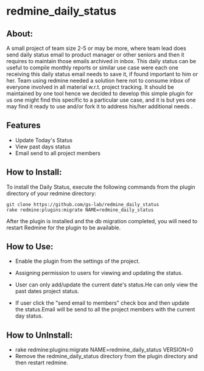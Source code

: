 redmine_daily_status
====================

## About: 

A small project of team  size 2-5 or may be more, where team lead does send daily status email to product manager or other seniors and then it requires to maintain those emails archived in inbox. This daily status can be useful to compile monthly reports or similar use case were each one receiving this daily status email needs to save it,  if found important to him or her. Team using redmine needed a solution here not to consume inbox of everyone involved in all material w.r.t. project tracking. It should be maintained by one tool hence we decided to develop this simple plugin for us one might find this specific to a particular use case, and it is but yes one may find it ready to use and/or fork it to address his/her additional needs .

## Features

* Update Today's Status
* View past days status
* Email send to all project members


## How to Install:

To install the Daily Status, execute the following commands from the plugin directory of your redmine directory:

    git clone https://github.com/gs-lab/redmine_daily_status
    rake redmine:plugins:migrate NAME=redmine_daily_status

After the plugin is installed and the db migration completed, you will
need to restart Redmine for the plugin to be available.

## How to Use:

* Enable the plugin from the settings of the project.

* Assigning permission to users for viewing and updating the status.

* User can only add/update the current date's status.He can only view the past dates project status.

* If user click the "send email to members" check box and then update the status.Email will be send to all the project members with 
the current day status.

## How to UnInstall:

* rake redmine:plugins:migrate NAME=redmine_daily_status VERSION=0
* Remove the redmine_daily_status directory from the plugin directory and then restart redmine.
